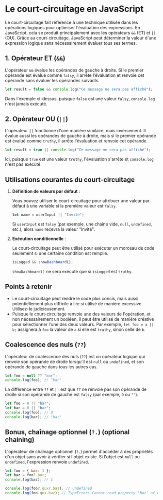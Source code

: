 # Le court-circuitage en JavaScript

Le court-circuitage fait référence à une technique utilisée dans les opérations logiques pour optimiser l'évaluation des expressions. En JavaScript, cela se produit principalement avec les opérateurs `&&` (ET) et `||` (OU). Grâce au court-circuitage, JavaScript peut déterminer la valeur d'une expression logique sans nécessairement évaluer tous ses termes.

## 1. Opérateur ET (`&&`)

L'opérateur `&&` évalue les opérandes de gauche à droite. Si le premier opérande est évalué comme `falsy`, il arrête l'évaluation et renvoie cet opérande sans évaluer les opérandes suivants.

```js
let result = false && console.log("Ce message ne sera pas affiché");
```

Dans l'exemple ci-dessus, puisque `false` est une valeur `falsy`, `console.log` n'est jamais exécuté.

## 2. Opérateur OU (`||`)

L'opérateur `||` fonctionne d'une manière similaire, mais inversement. Il évalue aussi les opérandes de gauche à droite, mais si le premier opérande est évalué comme `truthy`, il arrête l'évaluation et renvoie cet opérande.

```js
let result = true || console.log("Ce message ne sera pas affiché");
```

Ici, puisque `true` est une valeur `truthy`, l'évaluation s'arrête et `console.log` n'est pas exécuté.

## Utilisations courantes du court-circuitage

1. **Définition de valeurs par défaut** :

   Vous pouvez utiliser le court-circuitage pour attribuer une valeur par défaut à une variable si la première valeur est `falsy`.

   ```js
   let name = userInput || "Invité";
   ```

   Si `userInput` est `falsy` (par exemple, une chaîne vide, `null`, `undefined`, etc.), alors `name` recevra la valeur "Invité".

2. **Exécution conditionnelle** :

   Le court-circuitage peut être utilisé pour exécuter un morceau de code seulement si une certaine condition est remplie.

   ```js
   isLogged && showDashboard();
   ```

   `showDashboard()` ne sera exécuté que si `isLogged` est `truthy`.

## Points à retenir

- Le court-circuitage peut rendre le code plus concis, mais aussi potentiellement plus difficile à lire si utilisé de manière excessive. Utilisez-le judicieusement.
- Puisque le court-circuitage renvoie une des valeurs de l'opération, et non nécessairement un booléen, il peut être utilisé de manière créative pour sélectionner l'une des deux valeurs. Par exemple, `let foo = a || b;` assignera à `foo` la valeur de `a` si elle est `truthy`, sinon celle de `b`.

## Coalescence des nuls (`??`)

L'opérateur de coalescence des nuls (`??`) est un opérateur logique qui renvoie son opérande de droite lorsqu'il est `null` ou `undefined`, et son opérande de gauche dans tous les autres cas.

```js
let foo = null ?? "bar";
console.log(foo); // "bar"
```

La différence entre `??` et `||` est que `??` ne renvoie pas son opérande de droite si son opérande de gauche est `falsy` (par exemple, `0` ou `""`).

```js
let foo = 0 ?? "bar";
let bar = 0 || "bar";
console.log(foo); // 0
console.log(bar); // "bar"
```

## Bonus, chaînage optionnel (`?.`) (optional chaining)

L'opérateur de chaînage optionnel (`?.`) permet d'accéder à des propriétés d'un objet sans avoir à vérifier si l'objet existe. Si l'objet est `null` ou `undefined`, l'expression renvoie `undefined`.

```js
let foo = { bar: 1 };
let baz = foo?.bar;
console.log(baz); // 1

console.log(foo?.qux?.baz); // undefined
console.log(foo.qux.baz); // TypeError: Cannot read property 'baz' of undefined
```
